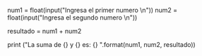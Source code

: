 num1 = float(input("Ingresa el primer numero \n"))
num2 = float(input("Ingresa el segundo numero \n"))

resultado = num1 + num2 

print ("La suma de {} y {} es: {} ".format(num1, num2, resultado))
